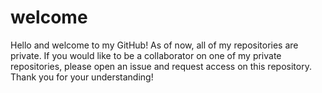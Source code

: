 # welcome
Hello and welcome to my GitHub! As of now, all of my repositories are private. If you would like to be a collaborator on one of my private repositories, please open an issue and request access on this repository. Thank you for your understanding! 
